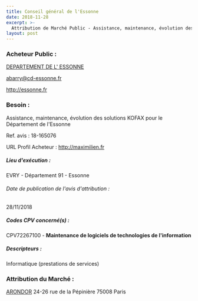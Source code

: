 ```yaml
---
title: Conseil général de l'Essonne
date: 2018-11-28
excerpt: >-
  Attribution de Marché Public - Assistance, maintenance, évolution des solutions KOFAX pour le Département de l'Essonne
layout: post
---
```


### Acheteur Public : 
<a href="/acheteur-137/siren-229102280"> DEPARTEMENT DE L' ESSONNE</a><br/>



abarry@cd-essonne.fr


http://essonne.fr
### Besoin :

Assistance, maintenance, évolution des solutions KOFAX pour le Département de l'Essonne

Ref. avis : 18-165076

URL Profil Acheteur : http://maximilien.fr

##### Lieu d'exécution :

EVRY - Département 91 - Essonne

###### Date de publication de l'avis d'attribution : 
28/11/2018

##### Codes CPV concerné(s) :
CPV72267100 - **Maintenance de logiciels de technologies de l'information** <br/>

##### Descripteurs :
Informatique (prestations de services) <br/>

### Attribution du Marché :
<a href="/entreprise-562/siren-444720460"> ARONDOR</a>    24-26 rue de la Pépinière 75008 Paris <br/>
